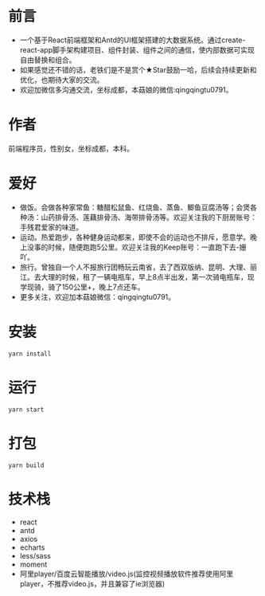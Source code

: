 <!--
 * @Descripttion: 项目文档
 * @version: 
 * @Author: Clarissa
 * @Date: 2020-10-13 10:44:34
 * @LastEditors: Clarissa
 * @LastEditTime: 2020-10-13 10:56:01
-->

# 前言
* 一个基于React前端框架和Antd的UI框架搭建的大数据系统。通过create-react-app脚手架构建项目、组件封装、组件之间的通信，使内部数据可实现自由替换和组合。
* 如果感觉还不错的话，老铁们是不是赏个★Star鼓励一哈，后续会持续更新和优化，也期待大家的交流。
* 欢迎加微信多沟通交流，坐标成都，本菇娘的微信:qingqingtu0791。

# 作者
前端程序员，性别女，坐标成都，本科。

# 爱好
* 做饭。会做各种家常鱼：糖醋松鼠鱼、红烧鱼、蒸鱼、鲫鱼豆腐汤等；会煲各种汤：山药排骨汤、莲藕排骨汤、海带排骨汤等。欢迎关注我的下厨房账号：手残君爱家的味道。
* 运动。热爱跑步，各种健身运动都来，即使不会的运动也不排斥，愿意学。晚上没事的时候，随便跑跑5公里。欢迎关注我的Keep账号：一直跑下去-姗吖。
* 旅行。曾独自一个人不报旅行团畅玩云南省，去了西双版纳、昆明、大理、丽江。去大理的时候，租了一辆电瓶车，早上8点半出发，第一次骑电瓶车，现学现骑，骑了150公里+，晚上7点还车。
* 更多关注，欢迎加本菇娘微信：qingqingtu0791。

# 安装
```
yarn install
```

# 运行
```
yarn start
```

# 打包
```
yarn build
```
# 技术栈
*  react 
*  antd
*  axios
*  echarts
*  less/sass
*  moment
*  阿里player/百度云智能播放/video.js(监控视频播放软件推荐使用阿里player，不推荐video.js，并且兼容了ie浏览器)
  